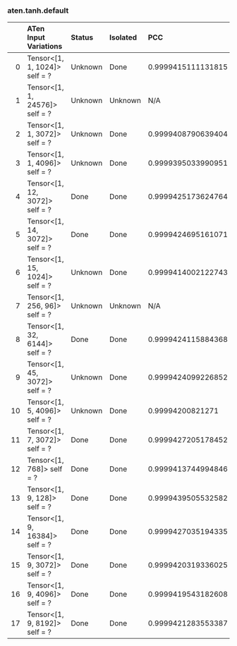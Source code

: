 ### aten.tanh.default
|    | ATen Input Variations          | Status   | Isolated   | PCC                | Host   |
|---:|:-------------------------------|:---------|:-----------|:-------------------|:-------|
|  0 | Tensor<[1, 1, 1024]> self = ?  | Unknown  | Done       | 0.9999415111131815 | 0      |
|  1 | Tensor<[1, 1, 24576]> self = ? | Unknown  | Unknown    | N/A                | N/A    |
|  2 | Tensor<[1, 1, 3072]> self = ?  | Unknown  | Done       | 0.9999408790639404 | 0      |
|  3 | Tensor<[1, 1, 4096]> self = ?  | Unknown  | Done       | 0.9999395033990951 | 0      |
|  4 | Tensor<[1, 12, 3072]> self = ? | Done     | Done       | 0.9999425173624764 | 0      |
|  5 | Tensor<[1, 14, 3072]> self = ? | Done     | Done       | 0.9999424695161071 | 0      |
|  6 | Tensor<[1, 15, 1024]> self = ? | Unknown  | Done       | 0.9999414002122743 | 0      |
|  7 | Tensor<[1, 256, 96]> self = ?  | Unknown  | Unknown    | N/A                | N/A    |
|  8 | Tensor<[1, 32, 6144]> self = ? | Done     | Done       | 0.9999424115884368 | 0      |
|  9 | Tensor<[1, 45, 3072]> self = ? | Unknown  | Done       | 0.9999424099226852 | 0      |
| 10 | Tensor<[1, 5, 4096]> self = ?  | Unknown  | Done       | 0.99994200821271   | 0      |
| 11 | Tensor<[1, 7, 3072]> self = ?  | Done     | Done       | 0.9999427205178452 | 0      |
| 12 | Tensor<[1, 768]> self = ?      | Done     | Done       | 0.9999413744994846 | 0      |
| 13 | Tensor<[1, 9, 128]> self = ?   | Done     | Done       | 0.9999439505532582 | 0      |
| 14 | Tensor<[1, 9, 16384]> self = ? | Done     | Done       | 0.9999427035194335 | 0      |
| 15 | Tensor<[1, 9, 3072]> self = ?  | Done     | Done       | 0.9999420319336025 | 0      |
| 16 | Tensor<[1, 9, 4096]> self = ?  | Done     | Done       | 0.9999419543182608 | 0      |
| 17 | Tensor<[1, 9, 8192]> self = ?  | Done     | Done       | 0.9999421283553387 | 0      |

